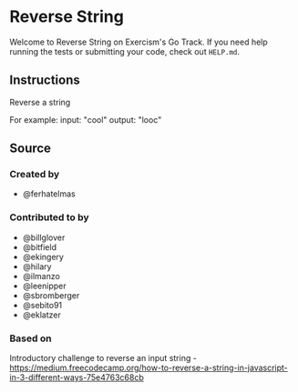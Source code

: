 # Reverse String

Welcome to Reverse String on Exercism's Go Track.
If you need help running the tests or submitting your code, check out `HELP.md`.

## Instructions

Reverse a string

For example:
input: "cool"
output: "looc"

## Source

### Created by

- @ferhatelmas

### Contributed to by

- @billglover
- @bitfield
- @ekingery
- @hilary
- @ilmanzo
- @leenipper
- @sbromberger
- @sebito91
- @eklatzer

### Based on

Introductory challenge to reverse an input string - https://medium.freecodecamp.org/how-to-reverse-a-string-in-javascript-in-3-different-ways-75e4763c68cb